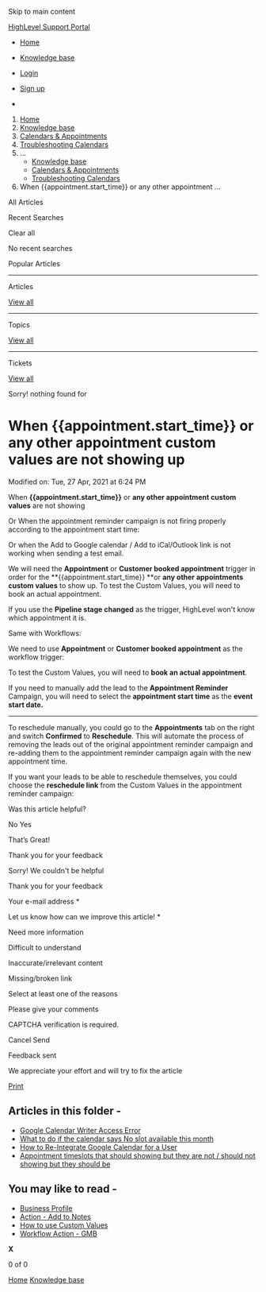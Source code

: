 Skip to main content

[ HighLevel Support Portal ](https://help.gohighlevel.com)

  * [ Home ](/support/home)
  * [ Knowledge base ](/support/solutions)

  * [Login](/support/login)
  * [Sign up](/support/signup)
  * 

  1. [Home](/support/home)
  2. [Knowledge base](/support/solutions)
  3. [Calendars & Appointments](/support/solutions/48000449585)
  4. [Troubleshooting Calendars](/support/solutions/folders/155000000689)
  5. ... 
     * [Knowledge base](/support/solutions)
     * [Calendars & Appointments](/support/solutions/48000449585)
     * [Troubleshooting Calendars](/support/solutions/folders/155000000689)
  6. When {{appointment.start_time}} or any other appointment ...

All  Articles 

Recent Searches

Clear all

No recent searches

Popular Articles

* * *

Articles

[View all](/support/search/solutions)

* * *

Topics

[View all](/support/search/topics)

* * *

Tickets

[View all](/support/search/tickets)

Sorry! nothing found for   

# When {{appointment.start_time}} or any other appointment custom values are not showing up

Modified on: Tue, 27 Apr, 2021 at 6:24 PM

When **{{appointment.start_time}}** or **any other appointment custom values** are not showing

Or When the appointment reminder campaign is not firing properly according to the appointment start time:

Or when the Add to Google calendar / Add to iCal/Outlook link is not working when sending a test email.

[](https://s3.amazonaws.com/cdn.freshdesk.com/data/helpdesk/attachments/production/48052844868/original/4JZxe3z0S5CYdKCd8Bi5lBh62aoMBd_66w.png?1596761415)

We will need the **Appointment** or **Customer booked appointment** trigger in order for the **{{appointment.start_time}}  **or **any other appointments custom values** to show up. To test the Custom Values, you will need to book an actual appointment.

If you use the **Pipeline stage changed** as the trigger, HighLevel won't know which appointment it is.

[](https://s3.amazonaws.com/cdn.freshdesk.com/data/helpdesk/attachments/production/48043961455/original/DIXR2nEa75kIzA_3KDdiSjyIa-IonFjyig.png?1591812887)

Same with Workflows:

We need to use **Appointment** or **Customer booked appointment** as the workflow trigger:

To test the Custom Values, you will need to **book an actual appointment**.

If you need to manually add the lead to the **Appointment Reminder** Campaign, you will need to select the **appointment start time** as the **event start date.**

** **

[](https://s3.amazonaws.com/cdn.freshdesk.com/data/helpdesk/attachments/production/48043961457/original/eb744U-ucYRPt_GWsfy1HdfBgbXdkgHO1A.png?1591812887)

To reschedule manually, you could go to the **Appointments** tab on the right and switch **Confirmed** to **Reschedule**. This will automate the process of removing the leads out of the original appointment reminder campaign and re-adding them to the appointment reminder campaign again with the new appointment time.

[](https://s3.amazonaws.com/cdn.freshdesk.com/data/helpdesk/attachments/production/48043961458/original/jT-AV5ARigSw3pYBCB-OnQaNDf6h5oocww.png?1591812887)

If you want your leads to be able to reschedule themselves, you could choose the **reschedule link** from the Custom Values in the appointment reminder campaign: 

[](https://s3.amazonaws.com/cdn.freshdesk.com/data/helpdesk/attachments/production/48043961456/original/62vMn961ixYBFsqpWIf1BJ1mzr5jt8eWQg.png?1591812887)

[](https://s3.amazonaws.com/cdn.freshdesk.com/data/helpdesk/attachments/production/48043961453/original/_tApzRr1QjXTOq9gDVBE7-YxuZ6TO4t_aA.png?1591812887)

Was this article helpful?

No  Yes 

That’s Great!

Thank you for your feedback

Sorry! We couldn't be helpful

Thank you for your feedback

Your e-mail address *

Let us know how can we improve this article! *

Need more information 

Difficult to understand 

Inaccurate/irrelevant content 

Missing/broken link 

Select at least one of the reasons 

Please give your comments 

CAPTCHA verification is required. 

Cancel  Send 

Feedback sent

We appreciate your effort and will try to fix the article

[Print](javascript:print\(\))

## Articles in this folder -

  * [Google Calendar Writer Access Error](/support/solutions/articles/48001064575-google-calendar-writer-access-error)
  * [What to do if the calendar says No slot available this month](/support/solutions/articles/48001180921-what-to-do-if-the-calendar-says-no-slot-available-this-month)
  * [How to Re-Integrate Google Calendar for a User](/support/solutions/articles/48001181302-how-to-re-integrate-google-calendar-for-a-user)
  * [Appointment timeslots that should showing but they are not / should not showing but they should be](/support/solutions/articles/48001181711-appointment-timeslots-that-should-showing-but-they-are-not-should-not-showing-but-they-should-be)

## You may like to read -

  * [Business Profile](/support/solutions/articles/48000982605-business-profile)
  * [Action - Add to Notes](/support/solutions/articles/155000003143-action-add-to-notes)
  * [How to use Custom Values](/support/solutions/articles/48001161575-how-to-use-custom-values)
  * [Workflow Action - GMB](/support/solutions/articles/155000003290-workflow-action-gmb)

**X**

0 of 0 []()

[Home](/support/home) [Knowledge base](/support/solutions)
